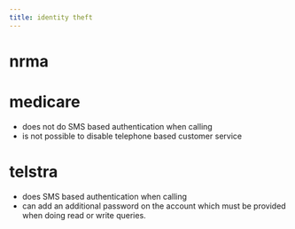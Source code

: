 ```yaml
---
title: identity theft
---
```


# nrma

# medicare
- does not do SMS based authentication when calling
- is not possible to disable telephone based customer service

# telstra
- does SMS based authentication when calling
- can add an additional password on the account which must be provided when doing read or write queries.
